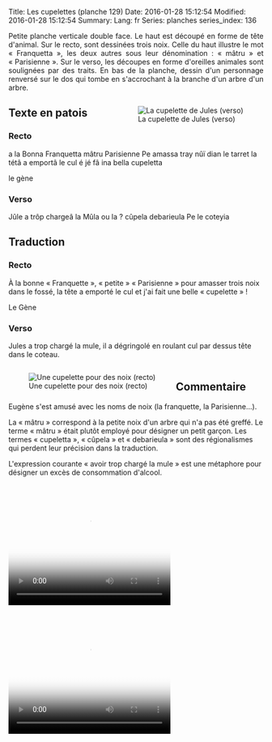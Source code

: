 Title: Les cupelettes (planche 129)
Date: 2016-01-28 15:12:54
Modified: 2016-01-28 15:12:54
Summary: 
Lang: fr
Series: planches
series_index: 136

<p style="text-align:justify;">Petite planche verticale double
face. Le haut est découpé en forme de tête d'animal.  Sur le recto,
sont dessinées trois noix. Celle du haut illustre le mot
« Franquetta », les deux autres sous leur dénomination : « mâtru » et
« Parisienne ».  Sur le verso, les découpes en forme d'oreilles
animales sont soulignées par des traits. En bas de la planche, dessin
d'un personnage renversé sur le dos qui tombe en s'accrochant à la
branche d'un arbre d'un arbre.</p>

<figure class="image-block" style="float: right;">
  <img alt="La cupelette de Jules (verso)" src="{static}/images/planche_129_verso_.png">
  <figcaption style="max-width: 273px">La cupelette de Jules (verso)</figcaption>
</figure>

## Texte en patois

### Recto

a la Bonna Franquetta mâtru Parisienne Pe amassa tray nûï dian le
tarret la tétâ a emportâ le cul é jé fâ ina bella cupeletta

le gène

### Verso

Jûle a trôp chargeâ la Mûla ou la ? cûpela debarieula Pe le coteyia

## Traduction

### Recto

À la bonne « Franquette », « petite » « Parisienne » pour amasser
trois noix dans le fossé, la tête a emporté le cul et j'ai fait une
belle « cupelette » !

Le Gène

### Verso

Jules a trop chargé la mule, il a dégringolé en roulant cul par dessus
tête dans le coteau.

<div style="display: table; clear: both;"></div>

<figure class="image-block" style="float: left;">
  <img alt="Une cupelette pour des noix (recto)" src="{static}/images/planche_129_recto2_.png">
  <figcaption style="max-width: 290px">Une cupelette pour des noix (recto)</figcaption>
</figure>

## Commentaire

Eugène s'est amusé avec les noms de noix (la franquette, la
Parisienne…). 

La « mâtru » correspond à la petite noix d'un arbre qui n'a pas été
greffé. Le terme « mâtru » était plutôt employé pour désigner un petit
garçon. Les termes « cupeletta », « cûpela » et « debarieula » sont
des régionalismes qui perdent leur précision dans la traduction.

L'expression courante « avoir trop chargé la mule » est une métaphore
pour désigner un excès de consommation d'alcool.

<video width="320" height="240" controls
  poster="{static}/images/thumbnails/video_129recto.jpg">
  <source src="https://d1njpgd0ygatdn.cloudfront.net/video_129recto.mp4" type="video/mp4">
</video>

<video width="320" height="240" controls
  poster="{static}/images/thumbnails/video_129verso.jpg">
  <source src="https://d1njpgd0ygatdn.cloudfront.net/video_129verso.mp4" type="video/mp4">
</video>
